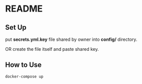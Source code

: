 # README

## Set Up
put **secrets.yml.key** file shared by owner into **config/** directory.  
 
OR create the file itself and paste shared key.   

## How to Use
```
docker-compose up
```
